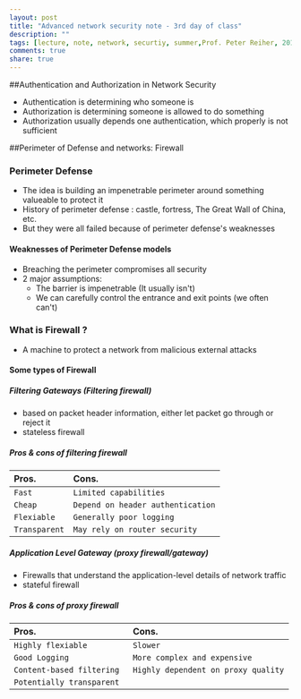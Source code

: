 ```yaml
---
layout: post
title: "Advanced network security note - 3rd day of class"
description: ""
tags: [lecture, note, network, securtiy, summer,Prof. Peter Reiher, 2014]
comments: true
share: true
---
```


##Authentication and Authorization in Network Security

* Authentication is determining who someone is
* Authorization is determining someone is allowed to do something
* Authorization usually depends one authentication, which properly is not sufficient

##Perimeter of Defense and networks: Firewall

### Perimeter Defense
* The idea is building an impenetrable perimeter around something valueable to protect it
* History of perimeter defense : castle, fortress, The Great Wall of China, etc.
* But they were all failed because of perimeter defense's weaknesses

#### Weaknesses of Perimeter Defense models
* Breaching the perimeter compromises all security
* 2 major assumptions:
  - The barrier is impenetrable (It usually isn't)
  - We can carefully control the entrance and exit points (we often can't)

### What is Firewall ?
* A machine to protect a network from malicious external attacks

#### Some types of Firewall

##### Filtering Gateways (Filtering firewall)
  * based on packet header information, either let packet go through or reject it
  * stateless firewall

##### Pros & cons of filtering firewall

|    Pros.    |     Cons.                         |
|:------------|:----------------------------------|
|`Fast`       | `Limited capabilities`            |
|`Cheap`      | `Depend on header authentication` |
|`Flexiable`  | `Generally poor logging`          |
|`Transparent`| `May rely on router security`     |

##### Application Level Gateway (proxy firewall/gateway)
  * Firewalls that understand the application-level details of network traffic
  * stateful firewall

##### Pros & cons of proxy firewall

|    Pros.                 |           Cons.                    |
|:-------------------------|:-----------------------------------|
|`Highly flexiable`        | `Slower`                           |
|`Good Logging`            | `More complex and expensive`       |
|`Content-based filtering` | `Highly dependent on proxy quality`|
|`Potentially transparent `|                                    |



